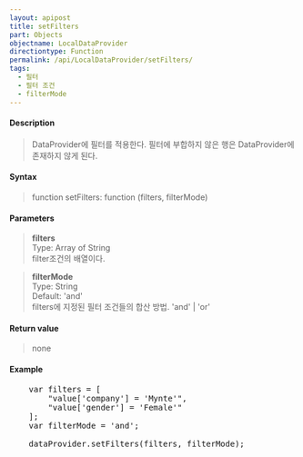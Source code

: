 ```yaml
---
layout: apipost
title: setFilters
part: Objects
objectname: LocalDataProvider
directiontype: Function
permalink: /api/LocalDataProvider/setFilters/
tags:
  - 필터
  - 필터 조건
  - filterMode
---
```



#### Description

> DataProvider에 필터를 적용한다. 필터에 부합하지 않은 행은 DataProvider에 존재하지 않게 된다.

#### Syntax

> function setFilters: function (filters, filterMode)

#### Parameters

> **filters**  
> Type: Array of String  
> filter조건의 배열이다.

> **filterMode**  
> Type: String  
> Default: 'and'  
> filters에 지정된 필터 조건들의 합산 방법. 'and' \| 'or'

#### Return value

> none

#### Example

<pre class="prettyprint">
    var filters = [
        "value['company'] = 'Mynte'",
        "value['gender'] = 'Female'"
    ];
    var filterMode = 'and';

    dataProvider.setFilters(filters, filterMode);	
</pre>
